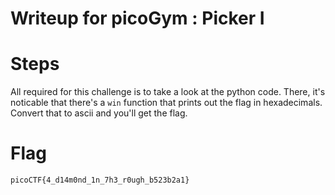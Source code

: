 # Writeup for picoGym : Picker I

# Steps
All required for this challenge is to take a look at the python code. There, it's noticable that there's a `win` function that prints out the flag in hexadecimals. Convert that to ascii and you'll get the flag.

# Flag
```picoCTF{4_d14m0nd_1n_7h3_r0ugh_b523b2a1}```


